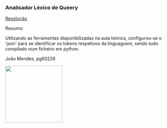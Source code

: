 ### Analisador Léxico de Queery

[Resolução](https://github.com/jlfmendes32/PLC2025/blob/main/TPC4/Res/tpc4.py)

Resumo:

Utilizando as ferramentas disponibilizadas na aula teórica, configurou-se o 'json' para se identificar os tokens respetivos da linguaguem, sendo tudo compilado num ficheiro em python.


João Mendes, pg60226

<img src="https://github.com/user-attachments/assets/9eab7434-fb2c-43ef-bbc4-4d3f88e145fc" width="180">